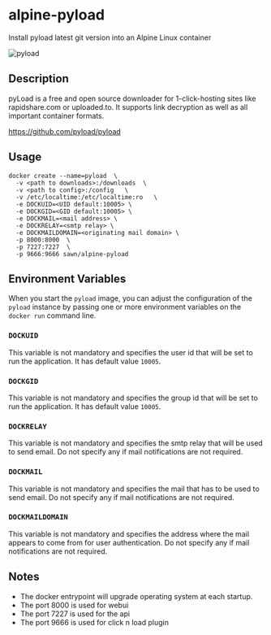 # alpine-pyload
Install pyload latest git version into an Alpine Linux container

![pyload](https://github.com/pyload/pyload/blob/master/pyload/webui/themes/Default/img/pyload-logo.png)

## Description

pyLoad is a free and open source downloader for 1-click-hosting sites like rapidshare.com or uploaded.to. It supports link decryption as well as all important container formats.

https://github.com/pyload/pyload

## Usage
    docker create --name=pyload  \
      -v <path to downloads>:/downloads  \
      -v <path to config>:/config   \
      -v /etc/localtime:/etc/localtime:ro   \
      -e DOCKUID=<UID default:10005> \
      -e DOCKGID=<GID default:10005> \
      -e DOCKMAIL=<mail address> \
      -e DOCKRELAY=<smtp relay> \
      -e DOCKMAILDOMAIN=<originating mail domain> \
      -p 8000:8000  \
      -p 7227:7227  \
	  -p 9666:9666 sawn/alpine-pyload


## Environment Variables

When you start the `pyload` image, you can adjust the configuration of the `pyload` instance by passing one or more environment variables on the `docker run` command line.

### `DOCKUID`

This variable is not mandatory and specifies the user id that will be set to run the application. It has default value `10005`.

### `DOCKGID`

This variable is not mandatory and specifies the group id that will be set to run the application. It has default value `10005`.

### `DOCKRELAY`

This variable is not mandatory and specifies the smtp relay that will be used to send email. Do not specify any if mail notifications are not required.

### `DOCKMAIL`

This variable is not mandatory and specifies the mail that has to be used to send email. Do not specify any if mail notifications are not required.

### `DOCKMAILDOMAIN`

This variable is not mandatory and specifies the address where the mail appears to come from for user authentication. Do not specify any if mail notifications are not required.

## Notes

* The docker entrypoint will upgrade operating system at each startup.
* The port 8000 is used for webui
* The port 7227 is used for the api
* The port 9666 is used for click n load plugin

